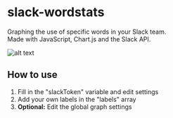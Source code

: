 # slack-wordstats

Graphing the use of specific words in your Slack team.<br>
Made with JavaScript, Chart.js and the Slack API.

![alt text](http://i.imgur.com/NdA6rkB.png)

## How to use

1. Fill in the "slackToken" variable and edit settings
2. Add your own labels in the "labels" array
3. **Optional:** Edit the global graph settings
